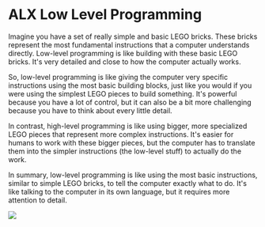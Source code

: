 # ALX Low Level Programming

 Imagine you have a set of really simple and basic LEGO bricks. These bricks represent the most fundamental instructions that a computer understands directly. Low-level programming is like building with these basic LEGO bricks. It's very detailed and close to how the computer actually works.

So, low-level programming is like giving the computer very specific instructions using the most basic building blocks, just like you would if you were using the simplest LEGO pieces to build something. It's powerful because you have a lot of control, but it can also be a bit more challenging because you have to think about every little detail.

In contrast, high-level programming is like using bigger, more specialized LEGO pieces that represent more complex instructions. It's easier for humans to work with these bigger pieces, but the computer has to translate them into the simpler instructions (the low-level stuff) to actually do the work.

In summary, low-level programming is like using the most basic instructions, similar to simple LEGO bricks, to tell the computer exactly what to do. It's like talking to the computer in its own language, but it requires more attention to detail.

![](https://miro.medium.com/max/1024/0*4ty0Adbdg4dsVBo3.png)

